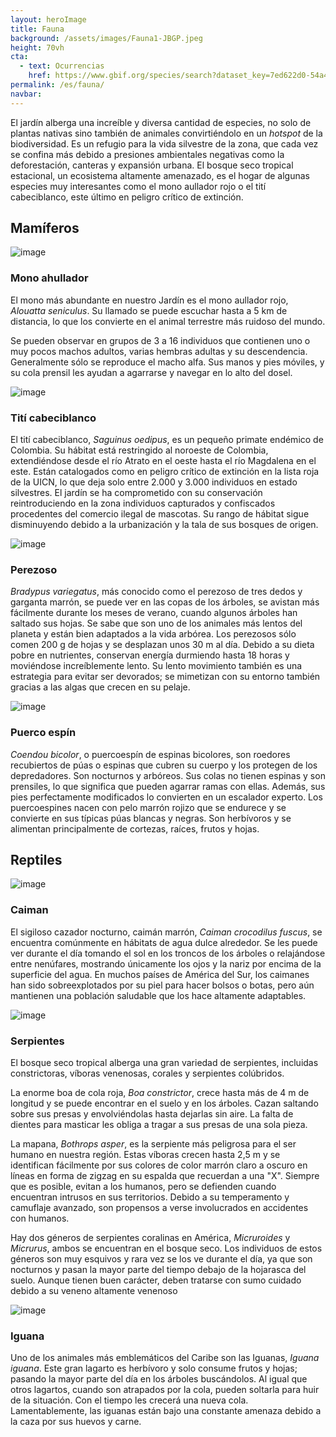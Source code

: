 ```yaml
---
layout: heroImage 
title: Fauna
background: /assets/images/Fauna1-JBGP.jpeg
height: 70vh
cta:
  - text: Ocurrencias
    href: https://www.gbif.org/species/search?dataset_key=7ed622d0-54a4-45b1-9af0-3f06e9a1a279&origin=SOURCE&advanced=1
permalink: /es/fauna/
navbar:
---
```

El jardín alberga una increíble y diversa cantidad de especies, no solo de plantas nativas sino también de animales convirtiéndolo en un *hotspot* de la biodiversidad. Es un refugio para la vida silvestre de la zona, que cada vez se confina más debido a presiones ambientales negativas como la deforestación, canteras y expansión urbana. El bosque seco tropical estacional, un ecosistema altamente amenazado, es el hogar de algunas especies muy interesantes como el mono aullador rojo o el tití cabeciblanco, este último en peligro crítico de extinción.

## Mamíferos

![image](/assets/images/HowlerJBGP.jpeg)
### Mono ahullador 
El mono más abundante en nuestro Jardín es el mono aullador rojo, *Alouatta seniculus*. Su llamado se puede escuchar hasta a 5 km de distancia, lo que los convierte en el animal terrestre más ruidoso del mundo.

Se pueden observar en grupos de 3 a 16 individuos que contienen uno o muy pocos machos adultos, varias hembras adultas y su descendencia. Generalmente sólo se reproduce el macho alfa. Sus manos y pies móviles, y su cola prensil les ayudan a agarrarse y navegar en lo alto del dosel.

![image](/assets/images/MandarinJBGP.jpeg)
### Tití cabeciblanco
El tití cabeciblanco, *Saguinus oedipus*, es un pequeño primate endémico de Colombia. Su hábitat está restringido al noroeste de Colombia, extendiéndose desde el río Atrato en el oeste hasta el río Magdalena en el este. Están catalogados como en peligro crítico de extinción en la lista roja de la UICN, lo que deja solo entre 2.000 y 3.000 individuos en estado silvestres. El jardín se ha comprometido con su conservación reintroduciendo en la zona individuos capturados y confiscados procedentes del comercio ilegal de mascotas. Su rango de hábitat sigue disminuyendo debido a la urbanización y la tala de sus bosques de origen.

![image](/assets/images/SlothJBGP.jpeg)
### Perezoso
*Bradypus variegatus*, más conocido como el perezoso de tres dedos y garganta marrón, se puede ver en las copas de los árboles, se avistan más fácilmente durante los meses de verano, cuando algunos árboles han saltado sus hojas. Se sabe que son uno de los animales más lentos del planeta y están bien adaptados a la vida arbórea. Los perezosos sólo comen 200 g de hojas y se desplazan unos 30 m al día. Debido a su dieta pobre en nutrientes, conservan energía durmiendo hasta 18 horas y moviéndose increíblemente lento. Su lento movimiento también es una estrategia para evitar ser devorados; se mimetizan con su entorno también gracias a las algas que crecen en su pelaje.

![image](/assets/images/PorcupineJBGP.jpeg)
### Puerco espín
*Coendou bicolor*, o puercoespín de espinas bicolores, son roedores recubiertos de púas o espinas que cubren su cuerpo y los protegen de los depredadores. Son nocturnos y arbóreos. Sus colas no tienen espinas y son prensiles, lo que significa que pueden agarrar ramas con ellas. Además, sus pies perfectamente modificados lo convierten en un escalador experto. Los puercoespines nacen con pelo marrón rojizo que se endurece y se convierte en sus típicas púas blancas y negras. Son herbívoros y se alimentan principalmente de cortezas, raíces, frutos y hojas.

## Reptiles
![image](/assets/images/CaimanJBGP.jpeg)
### Caiman
El sigiloso cazador nocturno, caimán marrón, *Caiman crocodilus fuscus*, se encuentra comúnmente en hábitats de agua dulce alrededor. Se les puede ver durante el día tomando el sol en los troncos de los árboles o relajándose entre nenúfares, mostrando únicamente los ojos y la nariz por encima de la superficie del agua. En muchos países de América del Sur, los caimanes han sido sobreexplotados por su piel para hacer bolsos o botas, pero aún mantienen una población saludable que los hace altamente adaptables.

![image](/assets/images/SnakesJBGP.jpeg)
### Serpientes
El bosque seco tropical alberga una gran variedad de serpientes, incluidas constrictoras, víboras venenosas, corales y serpientes colúbridos.

La enorme boa de cola roja, *Boa constrictor*, crece hasta más de 4 m de longitud y se puede encontrar en el suelo y en los árboles. Cazan saltando sobre sus presas y envolviéndolas hasta dejarlas sin aire. La falta de dientes para masticar les obliga a tragar a sus presas de una sola pieza.

La mapana, *Bothrops asper*, es la serpiente más peligrosa para el ser humano en nuestra región. Estas víboras crecen hasta 2,5 m y se identifican fácilmente por sus colores de color marrón claro a oscuro en líneas en forma de zigzag en su espalda que recuerdan a una "X". Siempre que es posible, evitan a los humanos, pero se defienden cuando encuentran intrusos en sus territorios. Debido a su temperamento y camuflaje avanzado, son propensos a verse involucrados en accidentes con humanos.

Hay dos géneros de serpientes coralinas en América, *Micruroides* y *Micrurus*, ambos se encuentran en el bosque seco. Los individuos de estos géneros son muy esquivos y rara vez se los ve durante el día, ya que son nocturnos y pasan la mayor parte del tiempo debajo de la hojarasca del suelo. Aunque tienen buen carácter, deben tratarse con sumo cuidado debido a su veneno altamente venenoso

![image](/assets/images/IguanaJBGP.jpeg)
### Iguana
Uno de los animales más emblemáticos del Caribe son las Iguanas, *Iguana iguana*. Este gran lagarto es herbívoro y solo consume frutos y hojas; pasando la mayor parte del día en los árboles buscándolos. Al igual que otros lagartos, cuando son atrapados por la cola, pueden soltarla para huir de la situación. Con el tiempo les crecerá una nueva cola. Lamentablemente, las iguanas están bajo una constante amenaza debido a la caza por sus huevos y carne.
